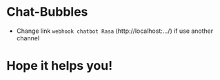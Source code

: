 # Chat-Bubbles
- Change link `webhook chatbot Rasa` (http://localhost:.../) if use another channel
# Hope it helps you!